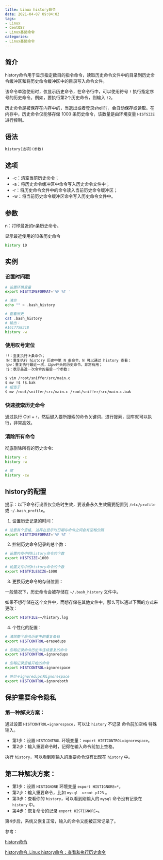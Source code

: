 ```yaml
---
title: Linux history命令
date: 2021-04-07 09:04:03
tags:
- Linux
- CentOS7
- Linux基础命令
categories:
- Linux基础命令
---
```


## 简介

history命令用于显示指定数目的指令命令，读取历史命令文件中的目录到历史命令缓冲区和将历史命令缓冲区中的目录写入命令文件。

该命令单独使用时，仅显示历史命令，在命令行中，可以使用符号 `!` 执行指定序号的历史命令。例如，要执行第2个历史命令，则输入 `!2`。

历史命令是被保存在内存中的，当退出或者登录shell时，会自动保存或读取。在内存中，历史命令仅能够存储 1000 条历史命令，该数量是由环境变量 `HISTSIZE` 进行控制。

<!--more-->

## 语法

`history(选项)(参数)`

## 选项

* -c：清空当前历史命令；
* -a：将历史命令缓冲区中命令写入历史命令文件中；
* -r：将历史命令文件中的命令读入当前历史命令缓冲区；
* -w：将当前历史命令缓冲区命令写入历史命令文件中。

## 参数

n：打印最近的n条历史命令。

显示最近使用的10条历史命令

```sh
history 10
```

## 实例

### 设置时间戳

```sh
# 设置环境变量
export HISTTIMEFORMAT='%F %T '

# 清空 
echo "" > .bash_history

# 查看历史
cat .bash_history
# 输出：
#1617758318
history -w
```

### 使用叹号定位

```sh
!!：重复执行上条命令；
!N：重复执行 history 历史中第 N 条命令，N 可以通过 history 查看；
!pw：重复执行最近一次，以pw开头的历史命令，非常有用；
!$：表示最近一次命令的最后一个参数；
```

```sh
$ vim /root/sniffer/src/main.c
$ mv !$ !$.bak
# 相当于
$ mv /root/sniffer/src/main.c /root/sniffer/src/main.c.bak
```

### 快速搜索历史命令

通过执行 Ctrl + r，然后键入要所搜索的命令关键词，进行搜索，回车就可以执行，非常高效。

### 清除所有命令

彻底删除所有的历史命令:

```sh
history -c
history -w

# 或
history -cw
```

## history的配置

提示：以下命令行设置仅会临时生效，要设备永久生效需要配置到 `/etc/profile` 或 `~/.bash_profile`。

1. 设置历史记录的时间：

```sh
# 注意有个空格, 这样在显示时日期与命令之间会有空格分隔
export HISTTIMEFORMAT='%F %T '
```

2. 控制历史命令记录的总个数：

```sh
# 设置内存中的history命令的个数
export HISTSIZE=1000

# 设置文件中的history命令的个数
export HISTFILESIZE=1000
```

3. 更换历史命令的存储位置：

一般情况下，历史命令会被存储在 `~/.bash_history` 文件中。

如果不想存储在这个文件中，而想存储在其他文件中，那么可以通过下面的方式来更改：

```sh
export HISTFILE=~/history.log
```

4. 个性化的配置：

```sh
# 清除整个命令历史中的重复条目
export HISTCONTROL=erasedups

# 忽略记录命令历史中连续重复的命令
export HISTCONTROL=ignoredups

# 忽略记录空格开始的命令
export HISTCONTROL=ignorespace

# 等价于ignoredups和ignorespace
export HISTCONTROL=ignoreboth
```

## 保护重要命令隐私

### 第一种解决方案：

通过设置 `HISTCONTROL=ignorespace`，可以让 `history` 不记录 命令前加空格 特殊输入。

* 第1步：设置 `HISTCONTROL` 环境变量：`export HISTCONTROL=ignorespace`。
* 第2步：输入重要命令时，记得在输入命令前加上空格。

执行 `history`，可以看到刚输入的重要命令没有出现在 `history` 中。

## 第二种解决方案：

* 第1步：设置 `HISTIGNORE` 环境变量 `export HISTIGNORE=*`。
* 第2步：输入重要命令，比如 `mysql -uroot-p123` 。
* 第3步：查看你的 `history`，可以看到刚输入的 `mysql` 命令没有记录在 `history` 中。
* 第4步：恢复命令的记录 `export HISTIGNORE=`。

第4步后，系统又恢复正常，输入的命令又能被正常记录了。

参考：

[history命令](https://man.linuxde.net/history)

[history命令_Linux history命令：查看和执行历史命令](http://c.biancheng.net/linux/history.html)